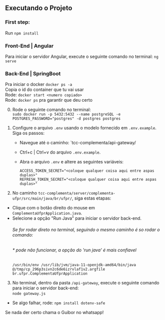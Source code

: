 ## Executando o Projeto

### First step: <br>
Run ```npm install```

### Front-End | Angular

Para iniciar o servidor Angular, execute o seguinte comando no terminal:
```ng serve```


### Back-End | SpringBoot

Pra iniciar o docker
```docker ps -a```<br>
Copia o id do container que tu vai usar<br>
Rode:
```docker start <numero copiado>```<br>
Rode: ```docker ps```
 pra garantir que deu certo

0. Rode o seguinte comando no terminal:<br>
```sudo docker run -p 5432:5432 --name postgreSQL -e POSTGRES_PASSWORD="postgres" -d postgres postgres```

1. Configure o arquivo `.env` usando o modelo fornecido em `.env.example`. Siga os passos:

   - Navegue até o caminho: `tcc-complementa/api-gateway/
   - Ctrl+c | Ctrl+v do arquivo `.env.example`.
   - Abra o arquivo `.env` e altere as seguintes variáveis:

     ```
     ACCESS_TOKEN_SECRET="<coloque qualquer coisa aqui entre aspas duplas>"
     REFRESH_TOKEN_SECRET="<coloque qualquer coisa aqui entre aspas duplas>"
     ```
2. No caminho `tcc-complementa/server/complementa-ufpr/src/main/java/br/ufpr/`, siga estas etapas:

- Clique com o botão direito do mouse em `ComplementaUfprApplication.java`.
- Selecione a opção "Run Java" para iniciar o servidor back-end.
  ###### Se for rodar direto no terminal, seguindo o mesmo caminho é so rodar o comando:
  ###### * pode não funcionar, a opção do 'run java' é mais confiavel
  ```
  /usr/bin/env /usr/lib/jvm/java-11-openjdk-amd64/bin/java @/tmp/cp_296p3sivn2c6de6izrvlaf1v2.argfile br.ufpr.ComplementaUfprApplication
  ```

3. No terminal, dentro da pasta `/api-gateway`, execute o seguinte comando para iniciar o servidor back-end:
<br>```node gateway.js```<br>
* Se algo falhar, rode: ```npm install dotenv-safe```


Se nada der certo chama o Guibor no whatsapp!
